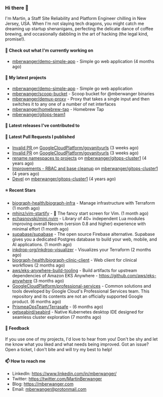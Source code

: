 ### Hi there 👋

I'm Martin, a Staff Site Reliability and Platform Engineer chilling in New Jersey, USA. When I'm not slaying tech dragons, you might catch me dreaming up startup shenanigans, perfecting the delicate dance of coffee brewing, and occasionally dabbling in the art of hacking (the legal kind, promise!). 

#### 👷 Check out what I'm currently working on

- [mberwanger/demo-simple-app](https://github.com/mberwanger/demo-simple-app) - Simple go web application (4 months ago)

#### 🌱 My latest projects

- [mberwanger/demo-simple-app](https://github.com/mberwanger/demo-simple-app) - Simple go web application
- [mberwanger/scoop-bucket](https://github.com/mberwanger/scoop-bucket) - Scoop bucket for @mberwanger binaries
- [mberwanger/demux-proxy](https://github.com/mberwanger/demux-proxy) - Proxy that takes a single input and then switches it to any one of a number of net interfaces
- [mberwanger/homebrew-tap](https://github.com/mberwanger/homebrew-tap) - Homebrew Tap
- [mberwanger/gitops-team1](https://github.com/mberwanger/gitops-team1)

#### 🔭 Latest releases I've contributed to


#### 🔨 Latest Pull Requests I published

- [Invalid PR ](https://github.com/GoogleCloudPlatform/govanityurls/pull/54) on [GoogleCloudPlatform/govanityurls](https://github.com/GoogleCloudPlatform/govanityurls) (3 weeks ago)
- [Invalid PR](https://github.com/GoogleCloudPlatform/govanityurls/pull/53) on [GoogleCloudPlatform/govanityurls](https://github.com/GoogleCloudPlatform/govanityurls) (3 weeks ago)
- [rename namespaces to projects](https://github.com/mberwanger/gitops-cluster1/pull/5) on [mberwanger/gitops-cluster1](https://github.com/mberwanger/gitops-cluster1) (4 years ago)
- [Improvements - RBAC and base cleanup](https://github.com/mberwanger/gitops-cluster1/pull/4) on [mberwanger/gitops-cluster1](https://github.com/mberwanger/gitops-cluster1) (4 years ago)
- [Devel](https://github.com/mberwanger/gitops-cluster1/pull/3) on [mberwanger/gitops-cluster1](https://github.com/mberwanger/gitops-cluster1) (4 years ago)

#### ⭐ Recent Stars

- [biograph-health/biograph-infra](https://github.com/biograph-health/biograph-infra) - Manage infrastructure with Terraform (1 month ago)
- [mhinz/vim-startify](https://github.com/mhinz/vim-startify) - :link: The fancy start screen for Vim. (1 month ago)
- [echasnovski/mini.nvim](https://github.com/echasnovski/mini.nvim) - Library of 40&#43; independent Lua modules improving overall Neovim (version 0.8 and higher) experience with minimal effort (1 month ago)
- [supabase/supabase](https://github.com/supabase/supabase) - The open source Firebase alternative. Supabase gives you a dedicated Postgres database to build your web, mobile, and AI applications. (1 month ago)
- [inkdrop-org/inkdrop-visualizer](https://github.com/inkdrop-org/inkdrop-visualizer) - Visualizes your Terraform (2 months ago)
- [biograph-health/biograph-clinic-client](https://github.com/biograph-health/biograph-clinic-client) - Web client for clinical workflows (2 months ago)
- [aws/eks-anywhere-build-tooling](https://github.com/aws/eks-anywhere-build-tooling) - Build artifacts for upstream dependencies of Amazon EKS Anywhere - https://github.com/aws/eks-anywhere (3 months ago)
- [GoogleCloudPlatform/professional-services](https://github.com/GoogleCloudPlatform/professional-services) - Common solutions and tools developed by Google Cloud&#39;s Professional Services team. This repository and its contents are not an officially supported Google product. (6 months ago)
- [PrismeaOpsTeam/Terrasafe](https://github.com/PrismeaOpsTeam/Terrasafe) -  (6 months ago)
- [getseabird/seabird](https://github.com/getseabird/seabird) - Native Kubernetes desktop IDE designed for seamless cluster exploration (7 months ago)

#### 💬 Feedback

If you use one of my projects, I'd love to hear from you! Don't be shy and let me know what you liked and what needs being improved. Got an issue? Open a ticket, I don't bite and will try my best to help!

#### 📫 How to reach me

- LinkedIn: https://www.linkedin.com/in/mberwanger/
- Twitter: https://twitter.com/MartinBerwanger
- Blog: https://mberwanger.com
- Email: mberwanger@protonmail.com
